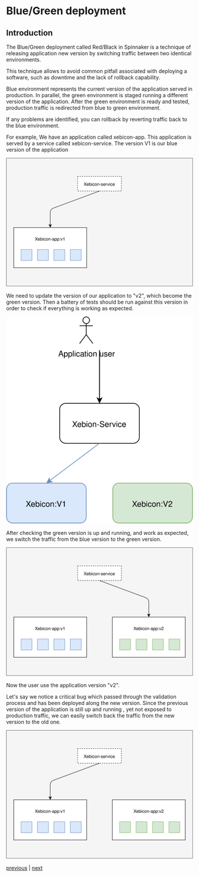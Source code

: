 # Blue/Green deployment
## Introduction


The Blue/Green deployment called Red/Black in Spinnaker is a technique of releasing application new version by switching traffic between two identical environments.

This technique allows to avoid common pitfall associated with deploying a software, such as downtime and the lack of rollback capability.

Blue environment represents the current version of the application served in production. In parallel, the green environment is staged running a different version of the application. After the green environment is ready and tested, production traffic is redirected from blue to green environment.

If any problems are identified, you can rollback by reverting traffic back to the blue environment.

For example, We have an application called xebicon-app. This application is served by a service called xebicon-service. The version V1 is our blue version of the application

<p align="center">
  <img src="images/B_G-Blue.svg"/>
</p>

We need to update the version of our application to "v2", which become the green version. Then a battery of tests should be run against this version in order to check if everything is working as expected.

<p align="center">
  <img src="images/B_G-Green.svg"/>
</p>

After checking the green version is up and running, and work as expected, we switch the traffic from the blue version to the green version.

<p align="center">
  <img src="images/B_G-Switch.svg"/>
</p>

Now the user use the application version "v2".

Let's say we notice a critical bug which passed through the validation process and has been deployed along the new version.
Since the previous version of the application is still up and running , yet not exposed to production traffic, we can easily switch back the traffic from the new version to the old one.

<p align="center">
  <img src="images/B_G-KO.svg"/>
</p>

[previous](../part2/exercise2/README.md) | [next](./exercice1/README.md)

